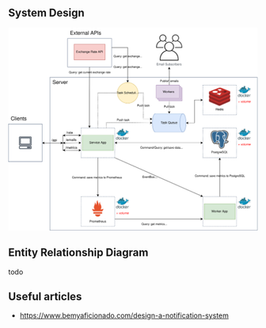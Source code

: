 ## System Design

<p align="center">
  <picture>
    <source media="(prefers-color-scheme: light)">
    <img src="./images/system_design.svg">
  </picture>
</p>

## Entity Relationship Diagram

todo

## Useful articles

- https://www.bemyaficionado.com/design-a-notification-system
